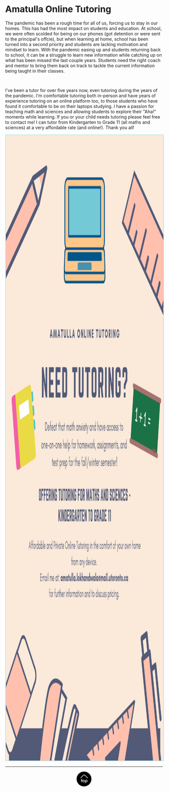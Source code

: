 # Amatulla Online Tutoring 

The pandemic has been a rough time for all of us, forcing us to stay in our homes. This has had the most impact on students and education. At school, we were often scolded for being on our phones (got detention or were sent to the principal's offcie), but when learning at home, school has been turned into a second priority and students are lacking motivation and mindset to learn. With the pandemic easing up and students returning back to school, it can be a struggle to learn new information while catching up on what has been missed the last couple years. Students need the right coach and mentor to bring them back on track to tackle the current information being taught in their classes. 

<br> 

I've been a tutor for over five years now, even tutoring during the years of the pandemic. I'm comfortable tutoring both in-person and have years of experience tutoring on an online platform too, to those students who have found it comfortable to be on their laptops studying. I have a passion for teaching math and sciences and allowing students to explore their "Aha!" moments while learning. If you or your child needs tutoring please feel free to contact me! I can tutor from Kindergarten to Grade 11 (all maths and sciences) at a very affordable rate (and online!). Thank you all!
<br> 

<center>
<img src="img/Need tutoring.png" alt="flyer" style="width:1545px;height:2000px;border:2px solid #bbe7ef"></center>




* * * 
<center>
<a href="#top"><img src="img/back2top.png" alt="back to top" style="width:50px;height:50px;border:0;"></a>
</center>
